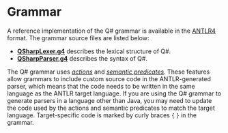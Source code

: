 # Grammar

A reference implementation of the Q# grammar is available in the [ANTLR4](https://www.antlr.org/) format.
The grammar source files are listed below:

* [**QSharpLexer.g4**](xref:microsoft.quantum.qsharp.grammar/QSharpLexer.g4) describes the lexical structure of Q#.
* [**QSharpParser.g4**](xref:microsoft.quantum.qsharp.grammar/QSharpParser.g4) describes the syntax of Q#.

The Q# grammar uses [*actions*](https://github.com/antlr/antlr4/blob/master/doc/actions.md) and [*semantic predicates*](https://github.com/antlr/antlr4/blob/master/doc/predicates.md).
These features allow grammars to include custom source code in the ANTLR-generated parser, which means that the code needs to be written in the same language as the ANTLR target language.
If you are using the Q# grammar to generate parsers in a language other than Java, you may need to update the code used by the actions and semantic predicates to match the target language.
Target-specific code is marked by curly braces `{` `}` in the grammar.
